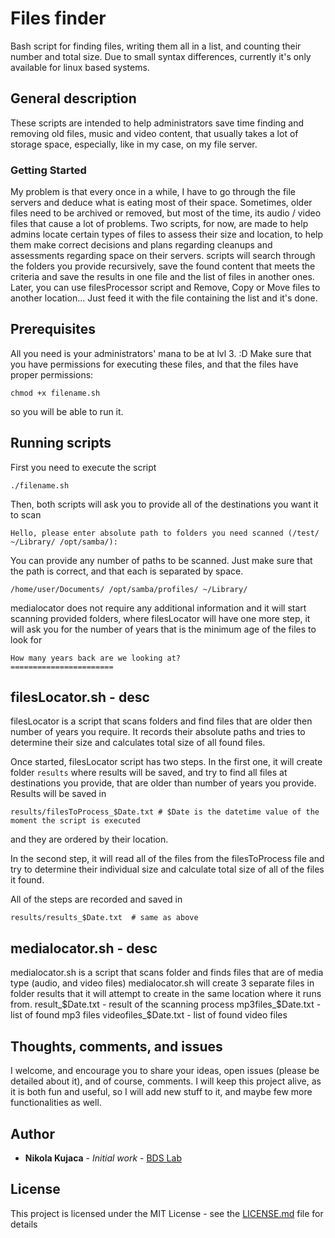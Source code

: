 # Files finder
Bash script for finding files, writing them all in a list, and counting their number and total size.
Due to small syntax differences, currently it's only available for linux based systems.


## General description

These scripts are intended to help administrators save time finding and removing old files, music and video content, that usually takes a lot of storage space, especially, like in my case, on my file server.

### Getting Started

My problem is that every once in a while, I have to go through the file servers and deduce what is eating most of their space. Sometimes, older files need to be archived or removed, but most of the time, its audio / video files that cause a lot of problems.
Two scripts, for now, are made to help admins locate certain types of files to assess their size and location, to help them make correct decisions and plans regarding cleanups and assessments regarding space on their servers.
scripts will search through the folders you provide recursively, save the found content that meets the criteria and save the results in one file and the list of files in another ones.
Later, you can use filesProcessor script and Remove, Copy or Move files to another location... Just feed it with the file containing the list and it's done.


## Prerequisites

All you need is your administrators' mana to be at lvl 3. :D
Make sure that you have permissions for executing these files, and that the files have proper permissions:

```
chmod +x filename.sh
```
so you will be able to run it.


## Running scripts

First you need to execute the script
```
./filename.sh
```
Then, both scripts will ask you to provide all of the destinations you want it to scan
```
Hello, please enter absolute path to folders you need scanned (/test/ ~/Library/ /opt/samba/):
```
You can provide any number of paths to be scanned. Just make sure that the path is correct, and that each is separated by space.
```
/home/user/Documents/ /opt/samba/profiles/ ~/Library/
```

medialocator does not require any additional information and it will start scanning provided folders, where filesLocator will have one more step, it will ask you for the number of years that is the minimum age of the files to look for
```
How many years back are we looking at?
=======================
```


## filesLocator.sh - desc

filesLocator is a script that scans folders and find files that are older then number of years you require. It records their absolute paths and tries to determine their size and calculates total size of all found files.

Once started, filesLocator script has two steps.
In the first one, it will create folder `results` where results will be saved, and try to find all files at destinations you provide, that are older than number of years you provide.
Results will be saved in
```
results/filesToProcess_$Date.txt # $Date is the datetime value of the moment the script is executed
```
and they are ordered by their location.

In the second step, it will read all of the files from the filesToProcess file and try to determine their individual size and calculate total size of all of the files it found.

All of the steps are recorded and saved in
```
results/results_$Date.txt  # same as above
```


## medialocator.sh - desc

medialocator.sh is a script that scans folder and finds files that are of media type (audio, and video files)
medialocator.sh will create 3 separate files in folder results that it will attempt to create in the same location where it runs from.
result_$Date.txt - result of the scanning process
mp3files_$Date.txt - list of found mp3 files
videofiles_$Date.txt - list of found video files


## Thoughts, comments, and issues

I welcome, and encourage you to share your ideas, open issues (please be detailed about it), and of course, comments. I will keep this project alive, as it is both fun and useful, so I will add new stuff to it, and maybe few more functionalities as well.


## Author

* **Nikola Kujaca** - *Initial work* - [BDS Lab](http://www.bdslab.info)


## License

This project is licensed under the MIT License - see the [LICENSE.md](LICENSE.md) file for details
